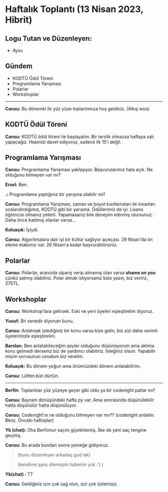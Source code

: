 # Haftalık Toplantı (13 Nisan 2023, Hibrit)

## Logu Tutan ve Düzenleyen:

- Aysu

## Gündem

-	KODTÜ Ödül Töreni
-	Programlama Yarışması
-	Polarlar
-	Workshoplar

-----

**Cansu:** Bu dönemki ilk yüz yüze toplantımıza hoş geldiniz. (Alkış woo)

## KODTÜ Ödül Töreni

**Cansu:** KODTÜ ödül töreni ile başlayalım. Bir terslik olmazsa haftaya salı yapacağız. Hepinizi davet ediyoruz, sadece ilk 15'i değil.

## Programlama Yarışması

**Cansu:** Programlama Yarışması yaklaşıyor. Başvurularımız hala açık. Ne olduğunu bilmeyen var mı?

**Ersel:** Ben.

**.:** Programlama yaptığınız bir yarışma olabilir mi?

**Cansu:** Programlama Yarışması, zaman ve boyut kısıtlamaları ile insanları sıralandırdığımız, KODTÜ gibi bir yarışma. Ödüllerimiz de iyi. Lisans öğrencisi olmanız yeterli. Yapamasanız bile deneyim edinmiş olursunuz. Daha önce katılmış olanlar varsa... 

**Koluaçık:** İyiydi.

**Cansu:** Algoritmalara dair iyi bir kültür sağlıyor açıkçası. 29 Nisan'da ön eleme etabımız var. 26 Nisan'a kadar başvurabilirsiniz.

## Polarlar

**Cansu:** Polarlar, aranızda sipariş verip almamış olan varsa **shame on you** çünkü satmış olabiliriz. Polar almak istiyorsanız bize yazın, biz veririz, 275TL.

## Workshoplar

**Cansu:** Workshop'lara gelirsek. Eski ve yeni üyeleri eşleştirelim diyoruz.

**Yusuf:** Bir senedir diyorum bunu.

**Cansu:** Anlatmak istediğiniz bir konu varsa bize gelin, biz sizi daha verimli üyelerimizle eşleştirelim.

**Barslan:** Ben anlatabileceğim şeyler olduğunu düşünüyorum ama aklıma konu gelmedi derseniz biz de yardımcı olabiliriz. İsteğiniz olsun. Yapabilir miyim sorusunun cevabını biz verelim.

**Koluaçık:** Bu dönem yoğun ama önümüzdeki dönem anlatabilirim.

**Cansu:** Lütfen bizi dürtün.

------

**Berfin**: Toplantılar yüz yüzeye geçer gibi oldu ya bir codenight patlar mı?

**Cansu:** Bayram dönüşündeki hafta py var. Ama sonrasında düşünülebilir hatta düşünülür hatta düşünülüyor.

**Cansu:** Codenight'ın ne olduğunu bilmeyen var mıı?? (codenight anlatılır. Bknz. Önceki haftoplar)

**Yk (chat):** Oha Berfinnur saçını giyotinlemiş. İlke de yeni saç rengine geçmiş.

**Cansu:** Bu arada bundan sonra yemeğe gidiyoruz.

> (bunu düzenleyen arkadaş gud lak)

> (kendime şans dilemişim haberim yok :') )

**Yk(chat) :** TT

**Cansu:** Geldiğiniz için çok sağ olun, sizi çok özlemişiz.

